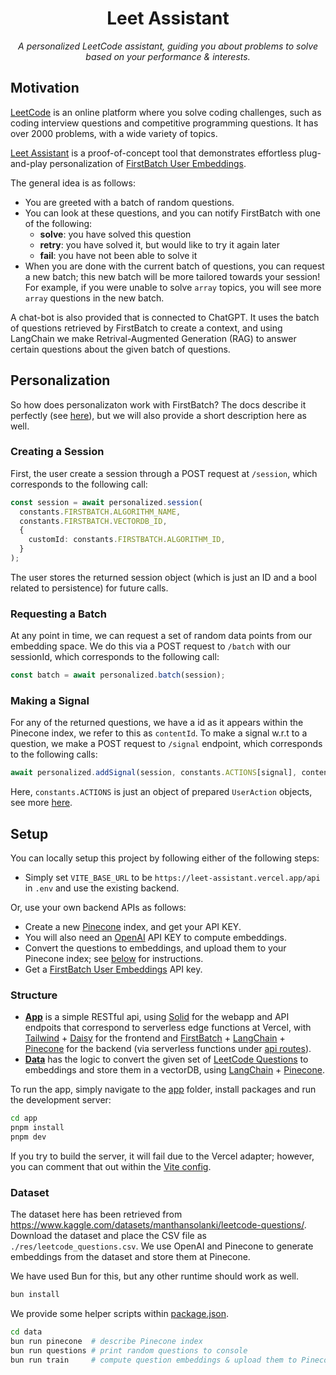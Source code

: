 <div>
  <h1 align="center">
    Leet Assistant
  </h1>
  <p align="center">
    <i>A personalized LeetCode assistant, guiding you about problems to solve based on your performance & interests.</i>
  </p>
</div>

## Motivation

[LeetCode](https://leetcode.com/) is an online platform where you solve coding challenges, such as coding interview questions and competitive programming questions. It has over 2000 problems, with a wide variety of topics.

[Leet Assistant](https://leet-assistant.vercel.app/) is a proof-of-concept tool that demonstrates effortless plug-and-play personalization of [FirstBatch User Embeddings](https://userembeddings.firstbatch.xyz/).

The general idea is as follows:

- You are greeted with a batch of random questions.
- You can look at these questions, and you can notify FirstBatch with one of the following:
  - **solve**: you have solved this question
  - **retry**: you have solved it, but would like to try it again later
  - **fail**: you have not been able to solve it
- When you are done with the current batch of questions, you can request a new batch; this new batch will be more tailored towards your session! For example, if you were unable to solve `array` topics, you will see more `array` questions in the new batch.

A chat-bot is also provided that is connected to ChatGPT. It uses the batch of questions retrieved by FirstBatch to create a context, and using LangChain we make Retrival-Augmented Generation (RAG) to answer certain questions about the given batch of questions.

## Personalization

So how does personalizaton work with FirstBatch? The docs describe it perfectly (see [here](https://firstbatch.gitbook.io/firstbatch-sdk/get-started/introduction)), but we will also provide a short description here as well.

### Creating a Session

First, the user create a session through a POST request at `/session`, which corresponds to the following call:

```ts
const session = await personalized.session(
  constants.FIRSTBATCH.ALGORITHM_NAME,
  constants.FIRSTBATCH.VECTORDB_ID,
  {
    customId: constants.FIRSTBATCH.ALGORITHM_ID,
  }
);
```

The user stores the returned session object (which is just an ID and a bool related to persistence) for future calls.

### Requesting a Batch

At any point in time, we can request a set of random data points from our embedding space. We do this via a POST request to `/batch` with our sessionId, which corresponds to the following call:

```ts
const batch = await personalized.batch(session);
```

### Making a Signal

For any of the returned questions, we have a id as it appears within the Pinecone index, we refer to this as `contentId`. To make a signal w.r.t to a question, we make a POST request to `/signal` endpoint, which corresponds to the following calls:

```ts
await personalized.addSignal(session, constants.ACTIONS[signal], contentId);
```

Here, `constants.ACTIONS` is just an object of prepared `UserAction` objects, see more [here](https://firstbatch.gitbook.io/firstbatch-sdk/learn/signals).

## Setup

You can locally setup this project by following either of the following steps:

- Simply set `VITE_BASE_URL` to be `https://leet-assistant.vercel.app/api` in `.env` and use the existing backend.

Or, use your own backend APIs as follows:

- Create a new [Pinecone](https://www.pinecone.io/) index, and get your API KEY.
- You will also need an [OpenAI](https://chat.openai.com/) API KEY to compute embeddings.
- Convert the questions to embeddings, and upload them to your Pinecone index; see [below](#data) for instructions.
- Get a [FirstBatch User Embeddings](https://userembeddings.firstbatch.xyz/) API key.

### Structure

- [**App**](./app/) is a simple RESTful api, using [Solid](https://www.solidjs.com/) for the webapp and API endpoits that correspond to serverless edge functions at Vercel, with [Tailwind](https://tailwindcss.com) + [Daisy](https://daisyui.com/) for the frontend and [FirstBatch](https://www.firstbatch.xyz/) + [LangChain](https://www.langchain.com/) + [Pinecone](https://www.pinecone.io/) for the backend (via serverless functions under [api routes](./app/src/routes/api/)).
- [**Data**](./data/) has the logic to convert the given set of [LeetCode Questions](https://www.kaggle.com/datasets/manthansolanki/leetcode-questions) to embeddings and store them in a vectorDB, using [LangChain](https://www.langchain.com/) + [Pinecone](https://www.pinecone.io/).

To run the app, simply navigate to the [app](./app/) folder, install packages and run the development server:

```sh
cd app
pnpm install
pnpm dev
```

If you try to build the server, it will fail due to the Vercel adapter; however, you can comment that out within the [Vite config](./app/vite.config.ts).

### Dataset

The dataset here has been retrieved from <https://www.kaggle.com/datasets/manthansolanki/leetcode-questions/>. Download the dataset and place the CSV file as `./res/leetcode_questions.csv`. We use OpenAI and Pinecone to generate embeddings from the dataset and store them at Pinecone.

We have used Bun for this, but any other runtime should work as well.

```sh
bun install
```

We provide some helper scripts within [package.json](./package.json).

```bash
cd data
bun run pinecone  # describe Pinecone index
bun run questions # print random questions to console
bun run train     # compute question embeddings & upload them to Pinecone
```
